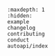 ```{include} ../README.md
```

```{toctree}
:maxdepth: 1
:hidden:
example
changelog
contributing
conduct
autoapi/index
```